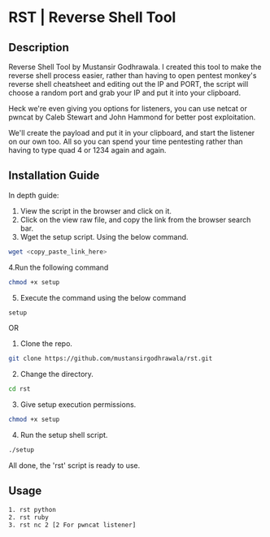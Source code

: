 # RST | Reverse Shell Tool 

## Description 

Reverse Shell Tool by Mustansir Godhrawala. I created this tool to make the reverse shell process easier, rather than having to open pentest monkey's reverse shell cheatsheet and editing out the IP and PORT, the script will choose a random port and grab your IP and put it into your clipboard. 

Heck we're even giving you options for listeners, you can use netcat or pwncat by Caleb Stewart and John Hammond for better post exploitation. 

We'll create the payload and put it in your clipboard, and start the listener on our own too. All so you can spend your time pentesting rather than having to type quad 4 or 1234 again and again. 

## Installation Guide

In depth guide:
1. View the script in the browser and click on it. 
2. Click on the view raw file, and copy the link from the browser search bar. 
3. Wget the setup script. Using the below command. 
```bash
wget <copy_paste_link_here>
```
4.Run the following command
```bash
chmod +x setup
```

5. Execute the command using the below command
```bash 
setup
```

OR

1. Clone the repo.
```bash
git clone https://github.com/mustansirgodhrawala/rst.git
```
2. Change the directory.
```bash
cd rst 
```
3.  Give setup execution permissions.
```bash
chmod +x setup
```
4. Run the setup shell script. 
```bash
./setup
```

All done, the 'rst' script is ready to use. 
## Usage

```bash
1. rst python
2. rst ruby
3. rst nc 2 [2 For pwncat listener]
```